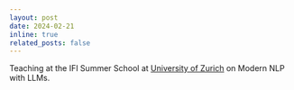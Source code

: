 ```yaml
---
layout: post
date: 2024-02-21 
inline: true
related_posts: false
---
```


Teaching at the IFI Summer School at <a href="https://www.ifi.uzh.ch/en/studies/phd/summer-schools/summerschool2024.html">University of Zurich</a> on Modern NLP with LLMs. 
